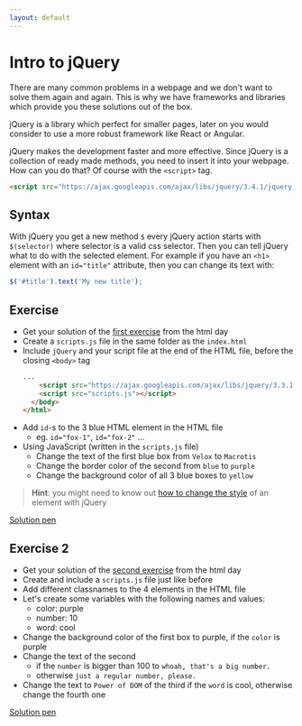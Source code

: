 ```yaml
---
layout: default
---
```

# Intro to jQuery

There are many common problems in a webpage and we don't want to solve them
again and again. This is why we have frameworks and libraries which provide you
these solutions out of the box.

jQuery is a library which perfect for smaller pages, later on you would consider
to use a more robust framework like React or Angular.

jQuery makes the development faster and more effective. Since jQuery is a
collection of ready made methods, you need to insert it into your webpage.
How can you do that? Of course with the `<script>` tag.

```html
<script src="https://ajax.googleapis.com/ajax/libs/jquery/3.4.1/jquery.min.js"></script>
```

## Syntax

With jQuery you get a new method `$` every jQuery action starts with
`$(selector)` where selector is a valid css selector. Then you can tell jQuery
what to do with the selected element. For example if you have an `<h1>` element
with an `id="title"` attribute, then you can change its text with:

```js
$('#ŧitle').text('My new title');
```

## Exercise

- Get your solution of the [first exercise][first-html-exercise] from the html
  day
- Create a `scripts.js` file in the same folder as the `index.html`
- Include `jQuery` and your script file at the end of the HTML file, before the
  closing `<body>` tag
  ```html
  ...
      <script src="https://ajax.googleapis.com/ajax/libs/jquery/3.3.1/jquery.min.js"></script>
      <script src="scripts.js"></script>
    </body>
  </html>
  ```
- Add `id`-s to the 3 blue HTML element in the HTML file
  - eg. `id="fox-1"`, `id="fox-2"` ...
- Using JavaScript (written in the `scripts.js` file)
  - Change the text of the first blue box from `Velox` to `Macrotis`
  - Change the border color of the second from `blue` to `purple`
  - Change the background color of all 3 blue boxes to `yellow`

> **Hint**: you might need to know out [how to change the style][jquery-css]
> of an element with jQuery

[Solution pen](https://codepen.io/adamgyulavari/pen/GRpRdya)

## Exercise 2

- Get your solution of the [second exercise][second-html-exercise] from the
  html day
- Create and include a `scripts.js` file just like before
- Add different classnames to the 4 elements in the HTML file
- Let's create some variables with the following names and values:
  - color: purple
  - number: 10
  - word: cool
- Change the background color of the first box to purple, if the `color` is
  purple
- Change the text of the second
  - if the `number` is bigger than 100 to `whoah, that's a big number.`
  - otherwise `just a regular number, please.`
- Change the text to `Power of DOM` of the third if the `word` is cool,
  otherwise change the fourth one

[Solution pen](https://codepen.io/adamgyulavari/pen/yLYLjjM)

[first-html-exercise]: http://stayathome-syllabus.greenfox.academy/week01/exercises/velox-zerda-lagopus.html
[jquery-css]: https://api.jquery.com/css/
[second-html-exercise]: http://stayathome-syllabus.greenfox.academy/week01/exercises/directions.html
